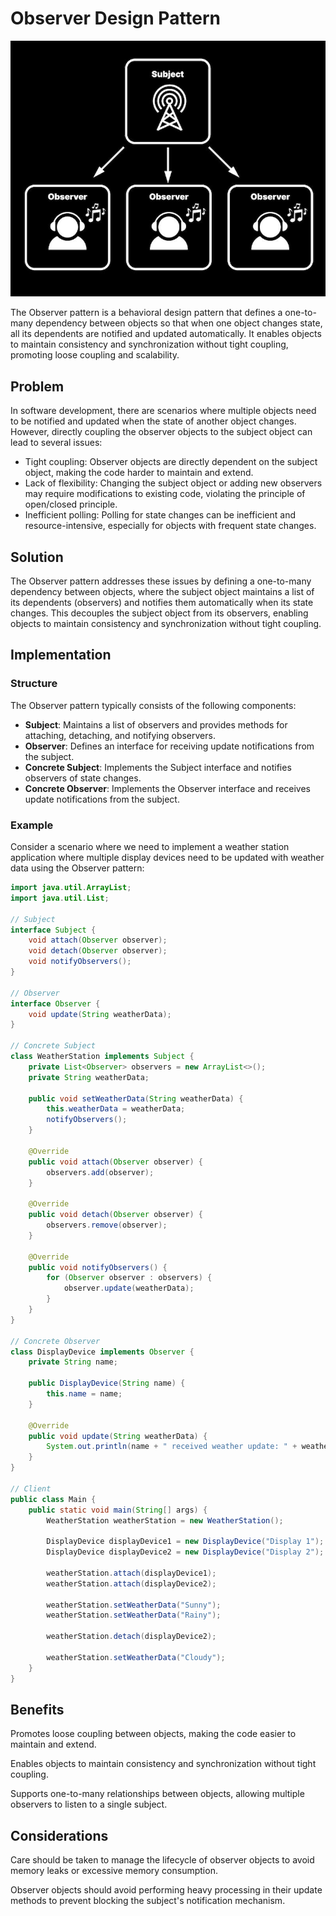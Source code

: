 # Observer Design Pattern
<p align="center">
  <img src="../photos/Copy of 8-1 SubjectObserverAnalogy.jpg" alt="Alt text" />
</p>


The Observer pattern is a behavioral design pattern that defines a one-to-many dependency between objects so that when one object changes state, all its dependents are notified and updated automatically. It enables objects to maintain consistency and synchronization without tight coupling, promoting loose coupling and scalability.

## Problem

In software development, there are scenarios where multiple objects need to be notified and updated when the state of another object changes. However, directly coupling the observer objects to the subject object can lead to several issues:

- Tight coupling: Observer objects are directly dependent on the subject object, making the code harder to maintain and extend.
- Lack of flexibility: Changing the subject object or adding new observers may require modifications to existing code, violating the principle of open/closed principle.
- Inefficient polling: Polling for state changes can be inefficient and resource-intensive, especially for objects with frequent state changes.

## Solution

The Observer pattern addresses these issues by defining a one-to-many dependency between objects, where the subject object maintains a list of its dependents (observers) and notifies them automatically when its state changes. This decouples the subject object from its observers, enabling objects to maintain consistency and synchronization without tight coupling. 

## Implementation

### Structure

The Observer pattern typically consists of the following components:

- **Subject**: Maintains a list of observers and provides methods for attaching, detaching, and notifying observers.
- **Observer**: Defines an interface for receiving update notifications from the subject.
- **Concrete Subject**: Implements the Subject interface and notifies observers of state changes.
- **Concrete Observer**: Implements the Observer interface and receives update notifications from the subject.

### Example

Consider a scenario where we need to implement a weather station application where multiple display devices need to be updated with weather data using the Observer pattern:

```java
import java.util.ArrayList;
import java.util.List;

// Subject
interface Subject {
    void attach(Observer observer);
    void detach(Observer observer);
    void notifyObservers();
}

// Observer
interface Observer {
    void update(String weatherData);
}

// Concrete Subject
class WeatherStation implements Subject {
    private List<Observer> observers = new ArrayList<>();
    private String weatherData;

    public void setWeatherData(String weatherData) {
        this.weatherData = weatherData;
        notifyObservers();
    }

    @Override
    public void attach(Observer observer) {
        observers.add(observer);
    }

    @Override
    public void detach(Observer observer) {
        observers.remove(observer);
    }

    @Override
    public void notifyObservers() {
        for (Observer observer : observers) {
            observer.update(weatherData);
        }
    }
}

// Concrete Observer
class DisplayDevice implements Observer {
    private String name;

    public DisplayDevice(String name) {
        this.name = name;
    }

    @Override
    public void update(String weatherData) {
        System.out.println(name + " received weather update: " + weatherData);
    }
}

// Client
public class Main {
    public static void main(String[] args) {
        WeatherStation weatherStation = new WeatherStation();

        DisplayDevice displayDevice1 = new DisplayDevice("Display 1");
        DisplayDevice displayDevice2 = new DisplayDevice("Display 2");

        weatherStation.attach(displayDevice1);
        weatherStation.attach(displayDevice2);

        weatherStation.setWeatherData("Sunny");
        weatherStation.setWeatherData("Rainy");

        weatherStation.detach(displayDevice2);

        weatherStation.setWeatherData("Cloudy");
    }
}
```
## Benefits
Promotes loose coupling between objects, making the code easier to maintain and extend.

Enables objects to maintain consistency and synchronization without tight coupling.

Supports one-to-many relationships between objects, allowing multiple observers to listen to a single subject.

## Considerations
Care should be taken to manage the lifecycle of observer objects to avoid memory leaks or excessive memory consumption.

Observer objects should avoid performing heavy processing in their update methods to prevent blocking the subject's notification mechanism.